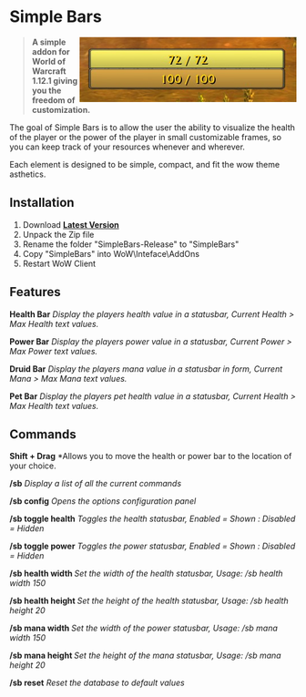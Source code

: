 # Simple Bars

<img src="Media/display.jpg" float="right" align="right">

> **A simple addon for World of Warcraft 1.12.1 giving you the freedom of customization.**

The goal of Simple Bars is to allow the user the ability to visualize the health of the player or the power of the player in small customizable frames, so you can keep track of your resources whenever and wherever.

Each element is designed to be simple, compact, and fit the wow theme asthetics.

## Installation
1. Download **[Latest Version](https://github.com/Beardedrasta/SimpleBars/archive/refs/heads/main.zip)**
2. Unpack the Zip file
3. Rename the folder "SimpleBars-Release" to "SimpleBars"
4. Copy "SimpleBars" into WoW\Inteface\AddOns
5. Restart WoW Client

## Features

**Health Bar**
*Display the players health value in a statusbar, Current Health > Max Health text values.*

**Power Bar**
*Display the players power value in a statusbar, Current Power > Max Power text values.*

**Druid Bar**
*Display the players mana value in a statusbar in form, Current Mana > Max Mana text values.*

**Pet Bar**
*Display the players pet health value in a statusbar, Current Health > Max Health text values.*

## Commands

**Shift + Drag**
*Allows you to move the health or power bar to the location of your choice.

**/sb**
*Display a list of all the current commands*

**/sb config**
*Opens the options configuration panel*

**/sb toggle health**
*Toggles the health statusbar, Enabled = Shown : Disabled = Hidden*

**/sb toggle power**
*Toggles the power statusbar, Enabled = Shown : Disabled = Hidden*

**/sb health width <value>**
*Set the width of the health statusbar, Usage: /sb health width 150*

**/sb health height <value>**
*Set the height of the health statusbar, Usage: /sb health height 20*

**/sb mana width <value>**
*Set the width of the power statusbar, Usage: /sb mana width 150*

**/sb mana height <value>**
*Set the height of the mana statusbar, Usage: /sb mana height 20*

**/sb reset**
*Reset the database to default values*




